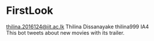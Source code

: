 # FirstLook
thilina.2016124@iit.ac.lk Thilina Dissanayake thilina999 IA4                                                               
This bot tweets about new movies with its trailer.
